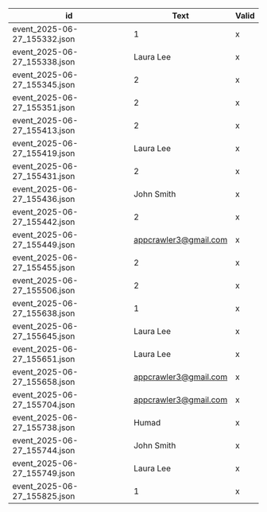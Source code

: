 | id | Text | Valid |
| --- | --- | --- |
| event_2025-06-27_155332.json | 1 | x |
| event_2025-06-27_155338.json | Laura Lee | x |
| event_2025-06-27_155345.json | 2 | x |
| event_2025-06-27_155351.json | 2 | x |
| event_2025-06-27_155413.json | 2 | x |
| event_2025-06-27_155419.json | Laura Lee | x |
| event_2025-06-27_155431.json | 2 | x |
| event_2025-06-27_155436.json | John Smith | x |
| event_2025-06-27_155442.json | 2 | x |
| event_2025-06-27_155449.json | appcrawler3@gmail.com | x |
| event_2025-06-27_155455.json | 2 | x |
| event_2025-06-27_155506.json | 2 | x |
| event_2025-06-27_155638.json | 1 | x |
| event_2025-06-27_155645.json | Laura Lee | x |
| event_2025-06-27_155651.json | Laura Lee | x |
| event_2025-06-27_155658.json | appcrawler3@gmail.com | x |
| event_2025-06-27_155704.json | appcrawler3@gmail.com | x |
| event_2025-06-27_155738.json | Humad | x |
| event_2025-06-27_155744.json | John Smith | x |
| event_2025-06-27_155749.json | Laura Lee | x |
| event_2025-06-27_155825.json | 1 | x |
